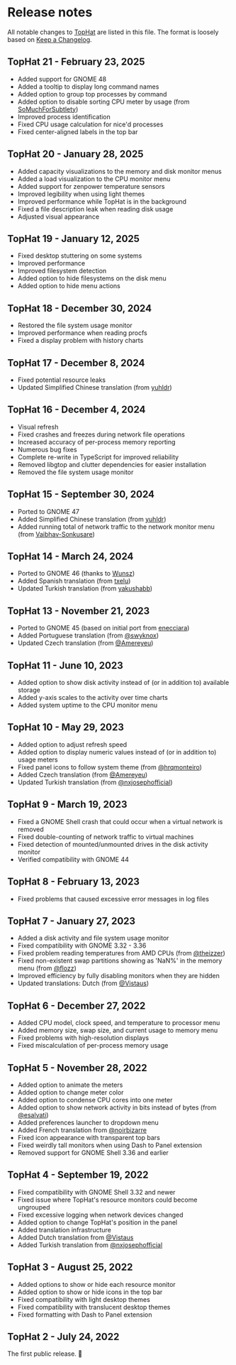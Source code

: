 # Release notes

All notable changes to [TopHat] are listed in this file. The format is loosely
based on [Keep a Changelog].

## TopHat 21 - February 23, 2025

- Added support for GNOME 48
- Added a tooltip to display long command names
- Added option to group top processes by command
- Added option to disable sorting CPU meter by usage (from [SoMuchForSubtlety](https://github.com/SoMuchForSubtlety))
- Improved process identification
- Fixed CPU usage calculation for nice'd processes
- Fixed center-aligned labels in the top bar

## TopHat 20 - January 28, 2025

- Added capacity visualizations to the memory and disk monitor menus
- Added a load visualization to the CPU monitor menu
- Added support for zenpower temperature sensors
- Improved legibility when using light themes
- Improved performance while TopHat is in the background
- Fixed a file description leak when reading disk usage
- Adjusted visual appearance

## TopHat 19 - January 12, 2025

- Fixed desktop stuttering on some systems
- Improved performance
- Improved filesystem detection
- Added option to hide filesystems on the disk menu
- Added option to hide menu actions

## TopHat 18 - December 30, 2024

- Restored the file system usage monitor
- Improved performance when reading procfs
- Fixed a display problem with history charts

## TopHat 17 - December 8, 2024

- Fixed potential resource leaks
- Updated Simplified Chinese translation (from [yuhldr](https://github.com/yuhldr))

## TopHat 16 - December 4, 2024

- Visual refresh
- Fixed crashes and freezes during network file operations
- Increased accuracy of per-process memory reporting
- Numerous bug fixes
- Complete re-write in TypeScript for improved reliability
- Removed libgtop and clutter dependencies for easier installation
- Removed the file system usage monitor

## TopHat 15 - September 30, 2024

- Ported to GNOME 47
- Added Simplified Chinese translation (from
  [yuhldr](https://github.com/yuhldr))
- Added running total of network traffic to the network monitor menu (from
  [Vaibhav-Sonkusare](https://github.com/Vaibhav-Sonkusare))

## TopHat 14 - March 24, 2024

- Ported to GNOME 46 (thanks to [Wunsz](https://github.com/Wunsz))
- Added Spanish translation (from [txelu](https://github.com/txelu))
- Updated Turkish translation (from [yakushabb](https://github.com/yakushabb))

## TopHat 13 - November 21, 2023

- Ported to GNOME 45 (based on initial port from
  [enecciara](https://github.com/enecciari))
- Added Portuguese translation (from [@swyknox](https://github.com/swyknox))
- Updated Czech translation (from [@Amereyeu](https://github.com/Amereyeu))

## TopHat 11 - June 10, 2023

- Added option to show disk activity instead of (or in addition to) available
  storage
- Added y-axis scales to the activity over time charts
- Added system uptime to the CPU monitor menu

## TopHat 10 - May 29, 2023

- Added option to adjust refresh speed
- Added option to display numeric values instead of (or in addition to) usage
  meters
- Fixed panel icons to follow system theme (from
  [@hrqmonteiro](https://github.com/hrqmonteiro))
- Added Czech translation (from [@Amereyeu](https://github.com/Amereyeu))
- Updated Turkish translation (from
  [@nxjosephofficial](https://github.com/nxjosephofficial))

## TopHat 9 - March 19, 2023

- Fixed a GNOME Shell crash that could occur when a virtual network is removed
- Fixed double-counting of network traffic to virtual machines
- Fixed detection of mounted/unmounted drives in the disk activity monitor
- Verified compatibility with GNOME 44

## TopHat 8 - February 13, 2023

- Fixed problems that caused excessive error messages in log files

## TopHat 7 - January 27, 2023

- Added a disk activity and file system usage monitor
- Fixed compatibility with GNOME 3.32 - 3.36
- Fixed problem reading temperatures from AMD CPUs (from
  [@theizzer](https://github.com/theizzer))
- Fixed non-existent swap partitions showing as 'NaN%' in the memory menu
  (from [@flozz](https://github.com/flozz))
- Improved efficiency by fully disabling monitors when they are hidden
- Updated translations: Dutch (from [@Vistaus](https://github.com/Vistaus))

## TopHat 6 - December 27, 2022

- Added CPU model, clock speed, and temperature to processor menu
- Added memory size, swap size, and current usage to memory menu
- Fixed problems with high-resolution displays
- Fixed miscalculation of per-process memory usage

## TopHat 5 - November 28, 2022

- Added option to animate the meters
- Added option to change meter color
- Added option to condense CPU cores into one meter
- Added option to show network activity in bits instead of bytes (from
  [@esalvati](https://github.com/esalvati))
- Added preferences launcher to dropdown menu
- Added French translation from [@noirbizarre](https://github.com/noirbizarre)
- Fixed icon appearance with transparent top bars
- Fixed weirdly tall monitors when using Dash to Panel extension
- Removed support for GNOME Shell 3.36 and earlier

## TopHat 4 - September 19, 2022

- Fixed compatibility with GNOME Shell 3.32 and newer
- Fixed issue where TopHat's resource monitors could become ungrouped
- Fixed excessive logging when network devices changed
- Added option to change TopHat's position in the panel
- Added translation infrastructure
- Added Dutch translation from [@Vistaus](https://github.com/Vistaus)
- Added Turkish translation from
  [@nxjosephofficial](https://github.com/nxjosephofficial)

## TopHat 3 - August 25, 2022

- Added options to show or hide each resource monitor
- Added option to show or hide icons in the top bar
- Fixed compatibility with light desktop themes
- Fixed compatibility with translucent desktop themes
- Fixed formatting with Dash to Panel extension

## TopHat 2 - July 24, 2022

The first public release. 🎉️

[TopHat]: https://extensions.gnome.org/extension/5219/tophat/
[Keep a Changelog]: https://keepachangelog.com/en/1.0.0/
